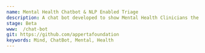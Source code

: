 ```yaml
---
name: Mental Health Chatbot & NLP Enabled Triage
description: A chat bot developed to show Mental Health Clinicians the art of what is possible in the area of chatbot development. The bot was designed in consultation with UK Mental Health Clinicians, and follows NICE guidelines.
stage: Beta
www:  /chat-bot
git: https://github.com/appertafoundation
keywords: Mind, ChatBot, Mental, Health
--- 
```


